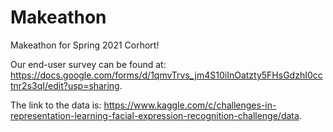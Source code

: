 # Makeathon
Makeathon for Spring 2021 Corhort!  

Our end-user survey can be found at:  
https://docs.google.com/forms/d/1qmvTrvs_jm4S10iInOatzty5FHsGdzhI0cctnr2s3qI/edit?usp=sharing.  

The link to the data is:
https://www.kaggle.com/c/challenges-in-representation-learning-facial-expression-recognition-challenge/data.
